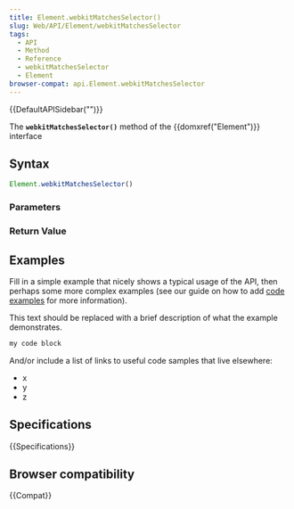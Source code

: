 ```yaml
---
title: Element.webkitMatchesSelector()
slug: Web/API/Element/webkitMatchesSelector
tags:
  - API
  - Method
  - Reference
  - webkitMatchesSelector
  - Element
browser-compat: api.Element.webkitMatchesSelector
---
```

{{DefaultAPISidebar("")}}

The **`webkitMatchesSelector()`** method of the {{domxref("Element")}} interface 

## Syntax

```js
Element.webkitMatchesSelector()
```

### Parameters



### Return Value



## Examples

Fill in a simple example that nicely shows a typical usage of the API, then perhaps some more complex examples (see our guide on how to add [code examples](/en-US/docs/MDN/Contribute/Structures/Code_examples) for more information).

This text should be replaced with a brief description of what the example demonstrates.

```js
my code block
```

And/or include a list of links to useful code samples that live elsewhere:

*   x
*   y
*   z

## Specifications

{{Specifications}}

## Browser compatibility

{{Compat}}

